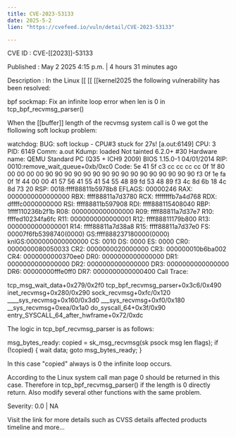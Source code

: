 ```yaml
---
title: CVE-2023-53133
date: 2025-5-2
lien: "https://cvefeed.io/vuln/detail/CVE-2023-53133"

---
```


CVE ID : CVE-[[2023]]-53133

Published :  May 2
2025
4:15 p.m. | 4 hours
31 minutes ago

Description : In the Linux  [[ [[ [[kernel2025
the following vulnerability has been resolved:

bpf
sockmap: Fix an infinite loop error when len is 0 in tcp_bpf_recvmsg_parser()

When the  [[buffer]] length of the recvmsg system call is 0
we got the
flollowing soft lockup problem:

watchdog: BUG: soft lockup - CPU#3 stuck for 27s! [a.out:6149]
CPU: 3 PID: 6149 Comm: a.out Kdump: loaded Not tainted 6.2.0+ #30
Hardware name: QEMU Standard PC (Q35 + ICH9
2009)
BIOS 1.15.0-1 04/01/2014
RIP: 0010:remove_wait_queue+0xb/0xc0
Code: 5e 41 5f c3 cc cc cc cc 0f 1f 80 00 00 00 00 90 90 90 90 90 90 90 90 90 90 90 90 90 90 90 90 f3 0f 1e fa 0f 1f 44 00 00 41 57  56 41 55 41 54 55 48 89 fd 53 48 89 f3 4c 8d 6b 18 4c 8d 73 20
RSP: 0018:ffff88811b5978b8 EFLAGS: 00000246
RAX: 0000000000000000 RBX: ffff88811a7d3780 RCX: ffffffffb7a4d768
RDX: dffffc0000000000 RSI: ffff88811b597908 RDI: ffff888115408040
RBP: 1ffff110236b2f1b R08: 0000000000000000 R09: ffff88811a7d37e7
R10: ffffed10234fa6fc R11: 0000000000000001 R12: ffff88811179b800
R13: 0000000000000001 R14: ffff88811a7d38a8 R15: ffff88811a7d37e0
FS:  00007f6fb5398740(0000) GS:ffff888237180000(0000) knlGS:0000000000000000
CS:  0010 DS: 0000 ES: 0000 CR0: 0000000080050033
CR2: 0000000020000000 CR3: 000000010b6ba002 CR4: 0000000000370ee0
DR0: 0000000000000000 DR1: 0000000000000000 DR2: 0000000000000000
DR3: 0000000000000000 DR6: 00000000fffe0ff0 DR7: 0000000000000400
Call Trace:
 
 tcp_msg_wait_data+0x279/0x2f0
 tcp_bpf_recvmsg_parser+0x3c6/0x490
 inet_recvmsg+0x280/0x290
 sock_recvmsg+0xfc/0x120
 ____sys_recvmsg+0x160/0x3d0
 ___sys_recvmsg+0xf0/0x180
 __sys_recvmsg+0xea/0x1a0
 do_syscall_64+0x3f/0x90
 entry_SYSCALL_64_after_hwframe+0x72/0xdc

The logic in tcp_bpf_recvmsg_parser is as follows:

msg_bytes_ready:
	copied = sk_msg_recvmsg(sk
psock
msg
len
flags);
	if (!copied) {
		wait data;
		goto msg_bytes_ready;
	}

In this case
"copied" always is 0
the infinite loop occurs.

According to the Linux system call man page
0 should be returned in this
case. Therefore
in tcp_bpf_recvmsg_parser()
if the length is 0
directly
return. Also modify several other functions with the same problem.

Severity: 0.0 | NA

Visit the link for more details
such as CVSS details
affected products
timeline
and more...
